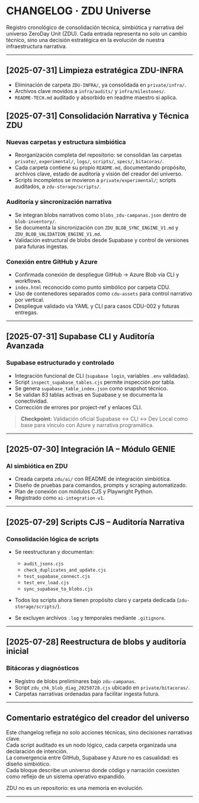 # CHANGELOG · ZDU Universe

Registro cronológico de consolidación técnica, simbiótica y narrativa del universo ZeroDay Unit (ZDU). Cada entrada representa no solo un cambio técnico, sino una decisión estratégica en la evolución de nuestra infraestructura narrativa.

---

## [2025-07-31] Limpieza estratégica ZDU-INFRA

- Eliminación de carpeta `ZDU-INFRA/`, ya consolidada en `private/infra/`.
- Archivos clave movidos a `infra/audits/` y `infra/milestones/`.
- `README-TECH.md` auditado y absorbido en readme maestro si aplica.

## [2025-07-31] Consolidación Narrativa y Técnica ZDU

### Nuevas carpetas y estructura simbiótica
- Reorganización completa del repositorio: se consolidan las carpetas `private/`, `experimental/`, `logs/`, `scripts/`, `specs/`, `bitacoras/`.
- Cada carpeta contiene su propio `README.md`, documentando propósito, archivos clave, estado de auditoría y visión del creador del universo.
- Scripts incompletos se movieron a `private/experimental/`; scripts auditados, a `zdu-storage/scripts/`.

### Auditoría y sincronización narrativa
- Se integran blobs narrativos como `blobs_zdu-campanas.json` dentro de `blob-inventory/`.
- Se documenta la sincronización con `ZDU_BLOB_SYNC_ENGINE_V1.md` y `ZDU_BLOB_VALIDATION_ENGINE_V1.md`.
- Validación estructural de blobs desde Supabase y control de versiones para futuras ingestas.

### Conexión entre GitHub y Azure
- Confirmada conexión de despliegue GitHub → Azure Blob vía CLI y workflows.
- `index.html` reconocido como punto simbólico por carpeta CDU.
- Uso de contenedores separados como `cdu-assets` para control narrativo por vertical.
- Despliegue validado vía YAML y CLI para casos CDU-002 y futuras entregas.

---

## [2025-07-31] Supabase CLI y Auditoría Avanzada

### Supabase estructurado y controlado
- Integración funcional de CLI (`supabase login`, variables `.env` validadas).
- Script `inspect_supabase_tables.cjs` permite inspección por tabla.
- Se genera `supabase_table_index.json` como snapshot técnico.
- Se validan 83 tablas activas en Supabase y se documenta la conectividad.
- Corrección de errores por project-ref y enlaces CLI.

> **Checkpoint:** Validación oficial Supabase ↔ CLI ↔ Dev Local como base para vínculo con Azure y narrativa programática.

---

## [2025-07-30] Integración IA – Módulo GENIE

### AI simbiótica en ZDU
- Creada carpeta `zdu/ai/` con README de integración simbiótica.
- Diseño de pruebas para comandos, prompts y scraping automatizado.
- Plan de conexión con módulos CJS y Playwright Python.
- Registrado como `ai-integration-v1`.

---

## [2025-07-29] Scripts CJS – Auditoría Narrativa

### Consolidación lógica de scripts
- Se reestructuran y documentan:  
  - `audit_jsons.cjs`  
  - `check_duplicates_and_update.cjs`  
  - `test_supabase_connect.cjs`  
  - `test_env_load.cjs`  
  - `sync_supabase_to_blobs.cjs`  

- Todos los scripts ahora tienen propósito claro y carpeta dedicada (`zdu-storage/scripts/`).
- Se excluyen archivos `.log` y temporales mediante `.gitignore`.

---

## [2025-07-28] Reestructura de blobs y auditoría inicial

### Bitácoras y diagnósticos
- Registro de blobs preliminares bajo `zdu-campanas`.
- Script `zdu_chk_blob_diag_20250728.cjs` ubicado en `private/bitacoras/`.
- Carpetas narrativas ordenadas para facilitar ingesta futura.

---

## Comentario estratégico del creador del universo

Este changelog refleja no solo acciones técnicas, sino decisiones narrativas clave.  
Cada script auditado es un nodo lógico, cada carpeta organizada una declaración de intención.  
La convergencia entre GitHub, Supabase y Azure no es casualidad: es diseño simbiótico.  
Cada bloque describe un universo donde código y narración coexisten como reflejo de un sistema operativo expandido.  

ZDU no es un repositorio: es una memoria en evolución.

---